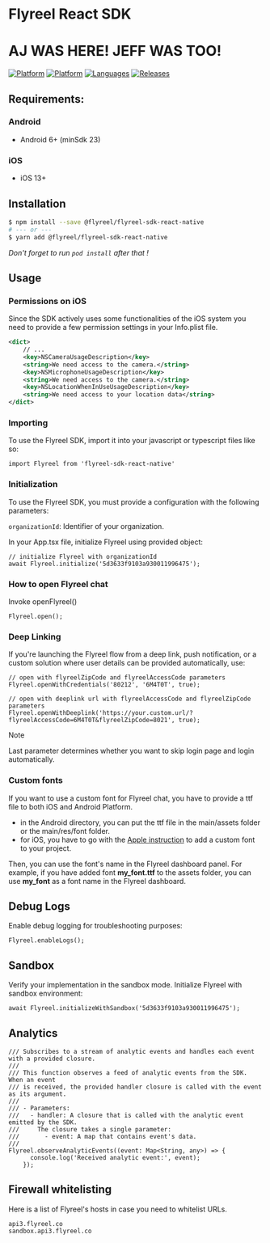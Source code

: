 # Flyreel React SDK

# AJ WAS HERE! JEFF WAS TOO! 

[![Platform](https://img.shields.io/badge/platform-Android-orange.svg)](https://github.com/Flyreel/flyreel-sdk-android)
[![Platform](https://img.shields.io/badge/platform-iOS-orange.svg)](https://github.com/Flyreel/flyreel-sdk-ios)
[![Languages](https://img.shields.io/badge/language-TS-orange.svg)](https://github.com/Flyreel/flyreel-sdk-react-native)
[![Releases](https://img.shields.io/npm/v/@flyreel/flyreel-sdk-react-native?color=blue)](https://www.npmjs.com/package/@flyreel/flyreel-sdk-react-native)

## Requirements:

### Android

- Android 6+ (minSdk 23)

### iOS

- iOS 13+

## Installation

```bash
$ npm install --save @flyreel/flyreel-sdk-react-native
# --- or ---
$ yarn add @flyreel/flyreel-sdk-react-native
```

_Don't forget to run `pod install` after that !_

## Usage

### Permissions on iOS

Since the SDK actively uses some functionalities of the iOS system you need to provide a few
permission settings in your Info.plist file.

```xml
<dict>
    // ...
    <key>NSCameraUsageDescription</key>
    <string>We need access to the camera.</string>
    <key>NSMicrophoneUsageDescription</key>
    <string>We need access to the camera.</string>
    <key>NSLocationWhenInUseUsageDescription</key>
    <string>We need access to your location data</string>
</dict>
```

### Importing

To use the Flyreel SDK, import it into your javascript or typescript files like so: 

```TS
import Flyreel from 'flyreel-sdk-react-native'
```


### Initialization

To use the Flyreel SDK, you must provide a configuration with the following parameters:

`organizationId`: Identifier of your organization.

In your App.tsx file, initialize Flyreel using provided object:

```TS
// initialize Flyreel with organizationId
await Flyreel.initialize('5d3633f9103a930011996475');
```

### How to open Flyreel chat

Invoke openFlyreel()

```TS
Flyreel.open();
```

### Deep Linking

If you're launching the Flyreel flow from a deep link, push notification, or a custom solution where
user details can be provided automatically, use:

```TS
// open with flyreelZipCode and flyreelAccessCode parameters
Flyreel.openWithCredentials('80212', '6M4T0T', true);

// open with deeplink url with flyreelAccessCode and flyreelZipCode parameters
Flyreel.openWithDeeplink('https://your.custom.url/?flyreelAccessCode=6M4T0T&flyreelZipCode=8021', true);
```
> [!NOTE]
> Last parameter determines whether you want to skip login page and login automatically.

### Custom fonts

If you want to use a custom font for Flyreel chat, you have to provide a ttf file to both iOS and
Android Platform.

- in the Android directory, you can put the ttf file in the main/assets folder or the main/res/font
  folder.
- for iOS, you have to go with
  the [Apple instruction](https://developer.apple.com/documentation/uikit/text_display_and_fonts/adding_a_custom_font_to_your_app)
  to add a custom font to your project.

Then, you can use the font's name in the Flyreel dashboard panel. For example, if you have added
font **my_font.ttf** to the assets folder, you can use **my_font** as a font name in the Flyreel
dashboard.

## Debug Logs

Enable debug logging for troubleshooting purposes:

```TS
Flyreel.enableLogs();
```

## Sandbox

Verify your implementation in the sandbox mode. Initialize Flyreel with sandbox environment:

```TS
await Flyreel.initializeWithSandbox('5d3633f9103a930011996475');
```

## Analytics

```TS
/// Subscribes to a stream of analytic events and handles each event with a provided closure.
///
/// This function observes a feed of analytic events from the SDK. When an event
/// is received, the provided handler closure is called with the event as its argument.
///
/// - Parameters:
///   - handler: A closure that is called with the analytic event emitted by the SDK.
///     The closure takes a single parameter:
///       - event: A map that contains event's data.
///       
Flyreel.observeAnalyticEvents((event: Map<String, any>) => {
      console.log('Received analytic event:', event);
    });
```

## Firewall whitelisting

Here is a list of Flyreel's hosts in case you need to whitelist URLs.

```
api3.flyreel.co
sandbox.api3.flyreel.co
```